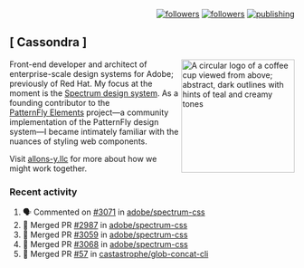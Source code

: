 <p align="right"><a rel="me" href="https://front-end.social/@castastrophe">
    <img alt="followers" title="Follow me on Mastodon" src="https://img.shields.io/mastodon/follow/109297102751309835?domain=https%3A%2F%2Ffront-end.social&label=Follow&logo=mastodon&logoColor=white&style=for-the-badge&labelColor=008080&color=006969"/></a>
  <a href="https://codepen.io/castastrophe/">
    <img alt="followers" title="Follow me on CodePen" src="https://img.shields.io/badge/23-1?color=640464&labelColor=7c007c&style=for-the-badge&logo=codepen&label=Follow"/></a>
<a href="https://castastrophe.medium.com/">
    <img alt="publishing" title="View articles on Medium" src="https://img.shields.io/badge/107-1?color=666&labelColor=444&label=subscribe&logo=medium&logoColor=white&style=for-the-badge"/></a>
</p>

## [&nbsp;Cassondra&nbsp;]

<img align="right" src="https://github-production-user-asset-6210df.s3.amazonaws.com/1840295/253016758-ba468774-1cd3-42c2-8f43-947b5eeb5edf.png" height="200" alt="A circular logo of a coffee cup viewed from above; abstract, dark outlines with hints of teal and creamy tones">

Front-end developer and architect of enterprise-scale design systems for Adobe; previously of Red Hat. My focus at the moment is the [Spectrum design system](https://github.com/adobe/spectrum-css). As a founding contributor to the [PatternFly&nbsp;Elements](https://github.com/patternfly/patternfly-elements) project&mdash;a community implementation of the PatternFly design system&mdash;I became intimately familiar with the nuances of styling web components.

Visit [allons-y.llc](http://allons-y.llc/) for more about how we might work together.

### Recent activity

<!--START_SECTION:activity-->
1. 🗣 Commented on [#3071](https://github.com/adobe/spectrum-css/pull/3071#issuecomment-2331292674) in [adobe/spectrum-css](https://github.com/adobe/spectrum-css)
2. 🎉 Merged PR [#2987](https://github.com/adobe/spectrum-css/pull/2987) in [adobe/spectrum-css](https://github.com/adobe/spectrum-css)
3. 🎉 Merged PR [#3059](https://github.com/adobe/spectrum-css/pull/3059) in [adobe/spectrum-css](https://github.com/adobe/spectrum-css)
4. 🎉 Merged PR [#3068](https://github.com/adobe/spectrum-css/pull/3068) in [adobe/spectrum-css](https://github.com/adobe/spectrum-css)
5. 🎉 Merged PR [#57](https://github.com/castastrophe/glob-concat-cli/pull/57) in [castastrophe/glob-concat-cli](https://github.com/castastrophe/glob-concat-cli)
<!--END_SECTION:activity-->
